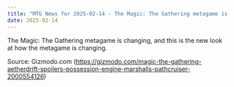 ```yaml
---
title: "MTG News for 2025-02-14 - The Magic: The Gathering metagame is changing, and..."
date: 2025-02-14
---
```


The Magic: The Gathering metagame is changing, and this is the new look at how the metagame is changing.

Source: Gizmodo.com (https://gizmodo.com/magic-the-gathering-aetherdrift-spoilers-possession-engine-marshalls-pathcruiser-2000554126)
